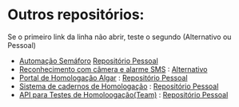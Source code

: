 # Outros repositórios:
Se o primeiro link da linha não abrir, teste o segundo (Alternativo ou Pessoal)
- [Automação Semáforo](https://github.com/GabrielAlvsc/semaforo.git)  [Repositório Pessoal](https://github.com/GabrielAlvsc/AutomacaoSemaforo.git)
- [Reconhecimento com câmera e alarme SMS](https://github.com/GabrielAlvsc/human-recognition.git) : [Alternativo](https://github.com/mateushonor/human-recognition.git)
- [Portal de Homologação Algar](https://github.com/GabrielAlvsc/portal-homologacao-cdt.git) : [Repositório Pessoal](https://github.com/GabrielAlvsc/Portal.git)
- [Sistema de cadernos de Homologação](https://github.com/GabrielAlvsc/frontend-cadernos.git) : [Repositório Pessoal](https://github.com/GabrielAlvsc/SistemaDeCadernos.git)
- [API para Testes de Homoloogação(Team)](https://github.com/GabrielAlvsc/backend-cadernos.git) : [Repositório Pessoal](https://github.com/GabrielAlvsc/ApiPortal.git)
